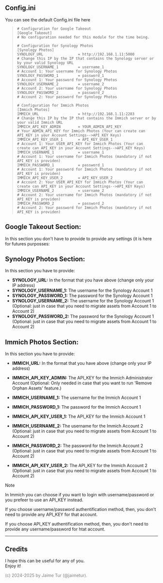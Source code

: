 ## Config.ini

You can see the default Config.ini file here

>```
># Configuration for Google Takeout
>[Google Takeout]
># No configuration needed for this module for the time being.
>
># Configuration for Synology Photos
>[Synology Photos]
>SYNOLOGY_URL                = http://192.168.1.11:5000                      # Change this IP by the IP that contains the Synology server or by your valid Synology URL
>SYNOLOGY_USERNAME_1         = username_1                                    # Account 1: Your username for Synology Photos
>SYNOLOGY_PASSWORD_1         = password_1                                    # Account 1: Your password for Synology Photos
>SYNOLOGY_USERNAME_2         = username_2                                    # Account 2: Your username for Synology Photos
>SYNOLOGY_PASSWORD_2         = password_2                                    # Account 2: Your password for Synology Photos
>
># Configuration for Immich Photos
>[Immich Photos]
>IMMICH_URL                  = http://192.168.1.11:2283                      # Change this IP by the IP that contains the Immich server or by your valid Immich URL
>IMMICH_API_KEY_ADMIN        = YOUR_ADMIN_API_KEY                            # Your ADMIN_API_KEY for Immich Photos (Your can create can API_KEY in your Account Settings-->API_KEY Keys)
>IMMICH_API_KEY_USER_1       = API_KEY_USER_1                                # Account 1: Your USER_API_KEY for Immich Photos (Your can create can API_KEY in your Account Settings-->API_KEY Keys)
>IMMICH_USERNAME_1           = username_1                                    # Account 1: Your username for Immich Photos (mandatory if not API_KEY is providen)
>IMMICH_PASSWORD_1           = password_1                                    # Account 1: Your password for Immich Photos (mandatory if not API_KEY is providen)
>IMMICH_API_KEY_USER_2       = API_KEY_USER_2                                # Account 2: Your USER_API_KEY for Immich Photos (Your can create can API_KEY in your Account Settings-->API_KEY Keys)
>IMMICH_USERNAME_2           = username_2                                    # Account 2: Your username for Immich Photos (mandatory if not API_KEY is providen)
>IMMICH_PASSWORD_2           = password_2                                    # Account 2: Your password for Immich Photos (mandatory if not API_KEY is providen)
>```

## Google Takeout Section:
In this section you don't have to provide to provide any settings (it is here for futures purposses:

## Synology Photos Section:
In this section you have to provide:
- **SYNOLOGY_URL:** In the format that you have above (change only your IP address)
- **SYNOLOGY_USERNAME_1:** The username for the Synology Account 1
- **SYNOLOGY_PASSWORD_1:** The password for the Synology Account 1
- **SYNOLOGY_USERNAME_2:** The username for the Synology Account 1 (Optional: just in case that you need to migrate assets from Account 1 to Account 2)
- **SYNOLOGY_PASSWORD_2:** The password for the Synology Account 1 (Optional: just in case that you need to migrate assets from Account 1 to Account 2)

## Immich Photos Section:
In this section you have to provide:
- **IMMICH_URL:** In the format that you have above (change only your IP address)
- **IMMICH_API_KEY_ADMIN:** The API_KEY for the Immich Administrator Account (Optional: Only needed in case that you want to run 'Remove Orphan Assets' feature.)


- **IMMICH_USERNAME_1:** The username for the Immich Account 1
- **IMMICH_PASSWORD_1:** The password for the Immich Account 1
- **IMMICH_API_KEY_USER_1:** The API_KEY for the Immich Account 1  


- **IMMICH_USERNAME_2:** The username for the Immich Account 2 (Optional: just in case that you need to migrate assets from Account 1 to Account 2)
- **IMMICH_PASSWORD_2:** The password for the Immich Account 2 (Optional: just in case that you need to migrate assets from Account 1 to Account 2)
- **IMMICH_API_KEY_USER_2:** The API_KEY for the Immich Account 2 (Optional: just in case that you need to migrate assets from Account 1 to Account 2)

> [!NOTE]  
> In Immich you can choose if you want to login with username/password or you prefeer to use an API_KEY instead.  
>
> If you choose username/password authentification method, then, you don't need to provide any API_KEY for that account.  
>
> If you choose API_KEY authentification method, then, you don't need to provide any username/password for htat account.  


---

## Credits
I hope this can be useful for any of you.  
Enjoy it!

<span style="color:grey">(c) 2024-2025 by Jaime Tur (@jaimetur).</span>  
